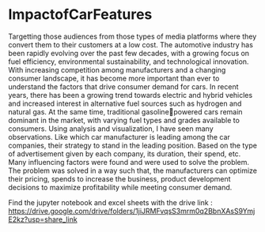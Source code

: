 # ImpactofCarFeatures
Targetting those audiences from those types of media platforms where they convert them to their customers at a low cost.
The automotive industry has been rapidly evolving over the past few
decades, with a growing focus on fuel efficiency, environmental
sustainability, and technological innovation. With increasing
competition among manufacturers and a changing consumer landscape,
it has become more important than ever to understand the factors that
drive consumer demand for cars.
In recent years, there has been a growing trend towards electric and
hybrid vehicles and increased interest in alternative fuel sources such as
hydrogen and natural gas. At the same time, traditional gasoline￾powered cars remain dominant in the market, with varying fuel types
and grades available to consumers.
Using analysis and visualization, I have seen many observations. Like
which car manufacturer is leading among the car companies, their
strategy to stand in the leading position. Based on the type of
advertisement given by each company, its duration, their spend, etc.
Many influencing factors were found and were used to solve the
problem. The problem was solved in a way such that, the manufacturers
can optimize their pricing, spends to increase the business, product
development decisions to maximize profitability while meeting
consumer demand.

Find the jupyter notebook and excel sheets with the drive link :
https://drive.google.com/drive/folders/1jiJRMFvqsS3mrm0q2BbnXAsS9YmjE2kz?usp=share_link
